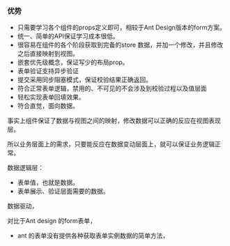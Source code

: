 ### 优势

- 只需要学习各个组件的props定义即可，相较于Ant Design版本的form方案。
- 统一、简单的API保证学习成本很低。
- 很容易在组件的各个阶段获取到完备的store 数据，并加一个修改，并且修改之后直接映射到视图。
- 嵌套优先级概念，保证写少的布局prop。
- 表单验证支持异步验证
- 提交采用同步阻塞模式，保证校验结果正确返回。
- 符合正常表单逻辑，禁用的、不可见的不会涉及到校验过程以及值层面
- 轻松实现表单回填效果。
- 符合直觉，面向数据。


事实上组件保证了数据与视图之间的映射，修改数据可以正确的反应在视图表现层。

所以业务层面上的需求，只要能反应在数据变动层面上，就可以保证业务逻辑正常。

数据逻辑层：
- 表单值，也就是数据。
- 表单展示、验证层面需要的数据。


数据驱动，

对比于Ant design 的form表单，
- ant 的表单没有提供各种获取表单实例数据的简单方法，

